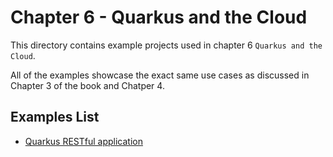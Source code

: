 # Chapter 6 - Quarkus and the Cloud

This directory contains example projects used in chapter 6 `Quarkus and the Cloud`.

All of the examples showcase the exact same use cases as discussed in Chapter 3 of the book and Chatper 4.

## Examples List

- [Quarkus RESTful application](chapter-6-quarkus-rest/)
